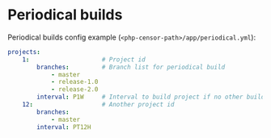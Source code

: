 Periodical builds
=================

Periodical builds config example (`<php-censor-path>/app/periodical.yml`):

```yaml
projects:
    1:                    # Project id
        branches:         # Branch list for periodical build
            - master
            - release-1.0
            - release-2.0
        interval: P1W     # Interval to build project if no other builds (from webhook etc.).Used format of PHP DateInterval class. See: http://php.net/manual/ru/dateinterval.construct.php
    12:                   # Another project id
        branches:
            - master
        interval: PT12H
```

